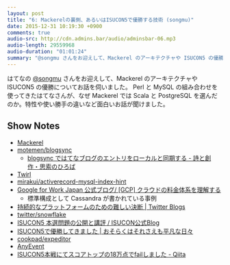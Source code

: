 ```yaml
---
layout: post
title: "6: Mackerelの裏側、あるいはISUCON5で優勝する技術 (songmu)"
date: 2015-12-31 10:19:30 +0900
comments: true
audio-src: http://cdn.admins.bar/audio/adminsbar-06.mp3
audio-length: 29559968
audio-duration: "01:01:24"
summary: "@songmu さんをお迎えして、Mackerel のアーキテクチャや ISUCON5 の優勝についてお話を伺いました。"
---
```


はてなの [@songmu](https://twitter.com/songmu) さんをお迎えして、Mackerel のアーキテクチャや ISUCON5 の優勝についてお話を伺いました。
Perl と MySQL の組み合わせを使ってきたはてなさんが、なぜ Mackerel では Scala と PostgreSQL を選んだのか。特性や使い勝手の違いなど面白いお話が聞けました。


<!-- more -->
## Show Notes
- [Mackerel](https://mackerel.io/ja/)
- [motemen/blogsync](https://github.com/motemen/blogsync)
  - [blogsync ではてなブログのエントリをローカルと同期する - 詩と創作・思索のひろば](http://motemen.hatenablog.com/entry/2014/12/22/blogsync)
- [Twirl](https://www.playframework.com/documentation/ja/2.3.x/ScalaTemplates)
- [mirakui/activerecord-mysql-index-hint](https://github.com/mirakui/activerecord-mysql-index-hint)
- [Google for Work Japan 公式ブログ/ [GCP] クラウドの料金体系を理解する](http://googleforwork-japan.blogspot.jp/2015/02/gcp.html)
  - 標準構成として Cassandra が書かれている事例
- [持続的なプラットフォームのための難しい決断 | Twitter Blogs](https://blog.twitter.com/ja/2015/buttons)
- [twitter/snowflake](https://github.com/twitter/snowflake)
- [ISUCON5 本選問題の公開と講評 / ISUCON公式Blog](http://isucon.net/archives/45905117.html)
- [ISUCON5で優勝してきました | おそらくはそれさえも平凡な日々](http://www.songmu.jp/riji/entry/2015-11-03-isucon5.html)
- [cookpad/expeditor](http://github.com/cookpad/expeditor)
- [AnyEvent](http://search.cpan.org/~mlehmann/AnyEvent-7.11/lib/AnyEvent.pm)
- [ISUCON5本戦にてスコアトップの18万点でfailしました - Qiita](http://qiita.com/y_matsuwitter/items/a3c3713c25cdbbab2b17)

